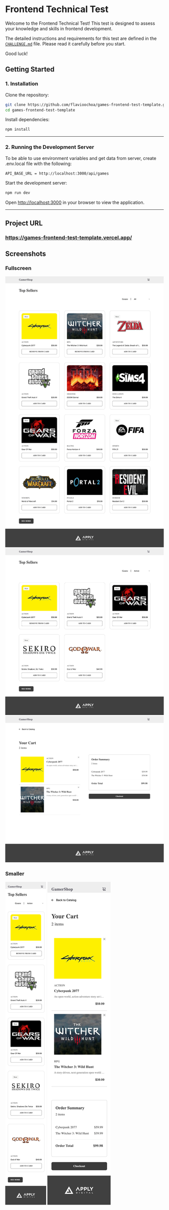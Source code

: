 # Frontend Technical Test

Welcome to the Frontend Technical Test! This test is designed to assess your knowledge and skills in frontend development.

The detailed instructions and requirements for this test are defined in the [`CHALLENGE.md`](/CHALLENGE.md) file. Please read it carefully before you start.

Good luck!

## **Getting Started**

### **1. Installation**

Clone the repository:

```bash
git clone https://github.com/flavioochoa/games-frontend-test-template.git
cd games-frontend-test-template
```

Install dependencies:

```bash
npm install
```

---

### **2. Running the Development Server**

To be able to use environment variables and get data from server, create .env.local file with the following:

```bash
API_BASE_URL = http://localhost:3000/api/games
```

Start the development server:

```bash
npm run dev
```

Open [http://localhost:3000](http://localhost:3000) in your browser to view the application.

---

## Project URL

### https://games-frontend-test-template.vercel.app/

## Screenshots

### Fullscreen

![Home](/screenshots/big-screen/home.png)
![Home Genre Filter](/screenshots/big-screen/home-with-filter.png)
![Cart](/screenshots/big-screen/cart.png)

### Smaller

![Home](/screenshots/small-screen/home.png)
![Cart](/screenshots/small-screen/cart.png)
